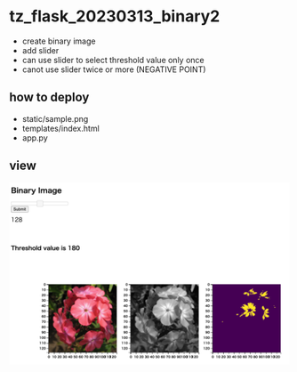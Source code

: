 # tz_flask_20230313_binary2
* create binary image
* add slider 
* can use slider to select threshold value only once
* canot use slider twice or more (NEGATIVE POINT)

## how to deploy
- static/sample.png
- templates/index.html
- app.py

## view
<img src='binary2.png' width='800'>
